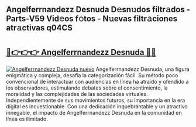 ## Angelferrnandezz Desnuda D𝚎sn𝚞dos filtr𝚊dos - Parts-V59 Vid𝚎os f𝚘tos - N𝚞evas filtr𝚊ciones atr𝚊ctivas q04CS

# <h2><a href="http://mb24d4.tromn.icu/?c=Angelferrnandezz+Desnuda">🔗👉👉👉 Angelferrnandezz Desnuda 🔗🔗</a></h2>

[![Angelferrnandezz Desnuda nuevo](https://i.imgur.com/pEAQMta.gif)](http://mb24d4.tromn.icu/?c=Angelferrnandezz+Desnuda)
Angelferrnandezz Desnuda, una figura enigmática y compleja, desafía la categorización fácil. Su método poco convencional de interactuar con audiencias en línea ha atraído y ofendido a los observadores, estimulando debates sobre el consentimiento, la moralidad y las complejidades de las sociedades virtuales. Independientemente de sus movimientos futuros, su importancia en la era digital es incuestionable. Con una dedicación inquebrantable y un atractivo innegable, el impacto de Angelferrnandezz Desnuda en la comunidad en línea es ilimitado.
